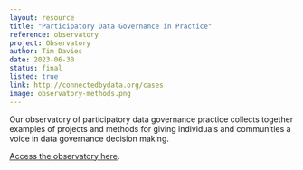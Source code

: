 ```yaml
---
layout: resource
title: "Participatory Data Governance in Practice"
reference: observatory
project: Observatory
author: Tim Davies
date: 2023-06-30
status: final
listed: true
link: http://connectedbydata.org/cases
image: observatory-methods.png
---
```

Our observatory of participatory data governance practice collects together examples of projects and methods for giving individuals and communities a voice in data governance decision making.

[Access the observatory here](/cases). 